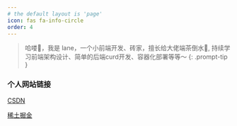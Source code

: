 ```yaml
---
# the default layout is 'page'
icon: fas fa-info-circle
order: 4
---
```


> 哈喽🙋，我是 lane，一个小前端开发、砖家，擅长给大佬端茶倒水👀, 持续学习前端架构设计、简单的后端curd开发、容器化部署等等～
{: .prompt-tip }

### 个人网站链接
[CSDN](https://blog.csdn.net/luo1055120207)

[稀土掘金](https://juejin.cn/user/2400989123448157)